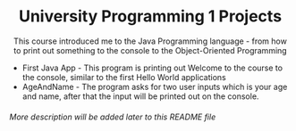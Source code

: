 <h1 align="center">University Programming 1 Projects</h1>
<p align="center">This course introduced me to the Java Programming language - from how to print out something to the console to the Object-Oriented Programming</p>

- First Java App - This program is printing out Welcome to the course to the console, similar to the first Hello World applications
- AgeAndName - The program asks for two user inputs which is your age and name, after that the input will be printed out on the console.



###### *More description will be added later to this README file*
